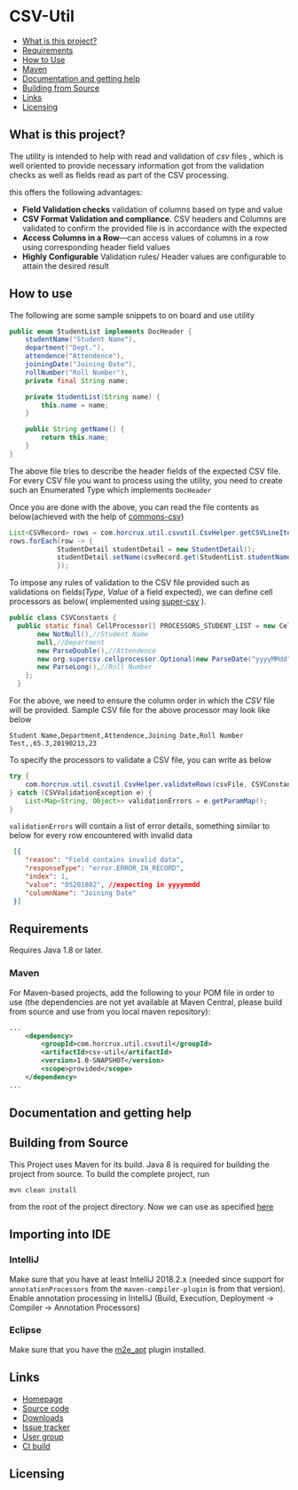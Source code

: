 # CSV-Util

* [What is this project?](#what-is-this-project)
* [Requirements](#requirements)
* [How to Use](#how-to-use)
 * [Maven](#maven)
* [Documentation and getting help](#documentation-and-getting-help)
* [Building from Source](#building-from-source)
* [Links](#links)
* [Licensing](#licensing)

## What is this project?

The utility is intended to help with read and validation of *csv* files , which is well oriented to provide necessary information got from the validation checks as well as fields read as part of the CSV processing.

this offers the following advantages:

* **Field Validation checks** validation of columns based on type and value
* **CSV Format Validation and compliance**. CSV headers and Columns are validated to confirm the provided file is in accordance with the expected
* **Access Columns in a Row**—can access values of columns in a row using corresponding header field values
* **Highly Configurable** Validation rules/ Header values are configurable to attain the desired result

## How to use
The following are some sample snippets to on board and use utility

```java
public enum StudentList implements DocHeader {
    studentName("Student Name"),
    department("Dept."),
    attendence("Attendence"),
    joiningDate("Joining Date"),
    rollNumber("Roll Number"),
    private final String name;

    private StudentList(String name) {
        this.name = name;
    }

    public String getName() {
        return this.name;
    }
}
```
The above file tries to describe the header fields of the expected CSV file. For every CSV file you want to process using the utility, you need to create such an Enumerated Type which implements `DocHeader`

Once you are done with the above, you can read the file contents as below(achieved with the help of [commons-csv](https://commons.apache.org/proper/commons-csv/))

```java
List<CSVRecord> rows = com.horcrux.util.csvutil.CsvHelper.getCSVLineItems(csvFile, StudentList.class);
rows.forEach(row -> {
            StudentDetail studentDetail = new StudentDetail();
            studentDetail.setName(csvRecord.get(StudentList.studentName.getName()));
            });
```

To impose any rules of validation to the CSV file provided such as validations on fields(*Type*, *Value* of a  field expected), we can define cell processors as below( implemented using [super-csv](https://github.com/super-csv/super-csv) ).
```java
public class CSVConstants {  
  public static final CellProcessor[] PROCESSORS_STUDENT_LIST = new CellProcessor[]{  
       new NotNull(),//Student Name  
       null,//Department  
       new ParseDouble(),//Attendence  
       new org.supercsv.cellprocessor.Optional(new ParseDate("yyyyMMdd")),//Joining Date  
       new ParseLong(),//Roll Number  
    };    
  }
```
For the above, we need to ensure the column order in which the *CSV* file will be provided.
Sample CSV file for the above processor may look like below

```csv
Student Name,Department,Attendence,Joining Date,Roll Number
Test,,65.3,20190213,23
```

To specify the processors to validate a CSV file, you can write as below
```java
try {  
    com.horcrux.util.csvutil.CsvHelper.validateRows(csvFile, CSVConstants.PROCESSORS_STUDENT_LIST)  
} catch (CSVValidationException e) {  
    List<Map<String, Object>> validationErrors = e.getParamMap();
}
```

`validationErrors` will contain a list of error details, something similar to below for every row encountered with invalid data

```json
 [{
 	"reason": "Field contains invalid data",
 	"responseType": "error.ERROR_IN_RECORD",
 	"index": 1,
 	"value": "05201802", //expecting in yyyymmdd
 	"columnName": "Joining Date"
 }]
```

## Requirements

Requires Java 1.8 or later.


### Maven

For Maven-based projects, add the following to your POM file in order to use (the dependencies are not yet available at Maven Central, please build from source and use from you local maven repository):

```xml
...
    <dependency>
        <groupId>com.horcrux.util.csvutil</groupId>
        <artifactId>csv-util</artifactId>
        <version>1.0-SNAPSHOT</version>
        <scope>provided</scope>
    </dependency>
...
```

## Documentation and getting help


## Building from Source

This Project uses Maven for its build. Java 8 is required for building the project from source. To build the complete project, run

    mvn clean install

from the root of the project directory. Now we can use as specified [here](#maven)
    
## Importing into IDE


### IntelliJ 

Make sure that you have at least IntelliJ 2018.2.x (needed since support for `annotationProcessors` from the `maven-compiler-plugin` is from that version).
Enable annotation processing in IntelliJ (Build, Execution, Deployment -> Compiler -> Annotation Processors)

### Eclipse

Make sure that you have the [m2e_apt](https://marketplace.eclipse.org/content/m2e-apt) plugin installed.

## Links

* [Homepage]()
* [Source code]()
* [Downloads]()
* [Issue tracker]()
* [User group]()
* [CI build]()

## Licensing
